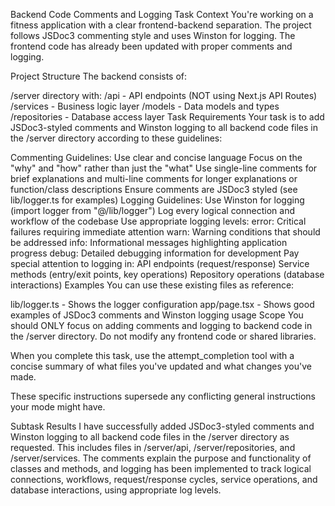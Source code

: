 Backend Code Comments and Logging Task
Context
You're working on a fitness application with a clear frontend-backend separation. The project follows JSDoc3 commenting style and uses Winston for logging. The frontend code has already been updated with proper comments and logging.

Project Structure
The backend consists of:

/server directory with:
/api - API endpoints (NOT using Next.js API Routes)
/services - Business logic layer
/models - Data models and types
/repositories - Database access layer
Task Requirements
Your task is to add JSDoc3-styled comments and Winston logging to all backend code files in the /server directory according to these guidelines:

Commenting Guidelines:
Use clear and concise language
Focus on the "why" and "how" rather than just the "what"
Use single-line comments for brief explanations and multi-line comments for longer explanations or function/class descriptions
Ensure comments are JSDoc3 styled (see lib/logger.ts for examples)
Logging Guidelines:
Use Winston for logging (import logger from "@/lib/logger")
Log every logical connection and workflow of the codebase
Use appropriate logging levels:
error: Critical failures requiring immediate attention
warn: Warning conditions that should be addressed
info: Informational messages highlighting application progress
debug: Detailed debugging information for development
Pay special attention to logging in:
API endpoints (request/response)
Service methods (entry/exit points, key operations)
Repository operations (database interactions)
Examples
You can use these existing files as reference:

lib/logger.ts - Shows the logger configuration
app/page.tsx - Shows good examples of JSDoc3 comments and Winston logging usage
Scope
You should ONLY focus on adding comments and logging to backend code in the /server directory. Do not modify any frontend code or shared libraries.

When you complete this task, use the attempt_completion tool with a concise summary of what files you've updated and what changes you've made.

These specific instructions supersede any conflicting general instructions your mode might have.


Subtask Results
I have successfully added JSDoc3-styled comments and Winston logging to all backend code files in the /server directory as requested. This includes files in /server/api, /server/repositories, and /server/services. The comments explain the purpose and functionality of classes and methods, and logging has been implemented to track logical connections, workflows, request/response cycles, service operations, and database interactions, using appropriate log levels.